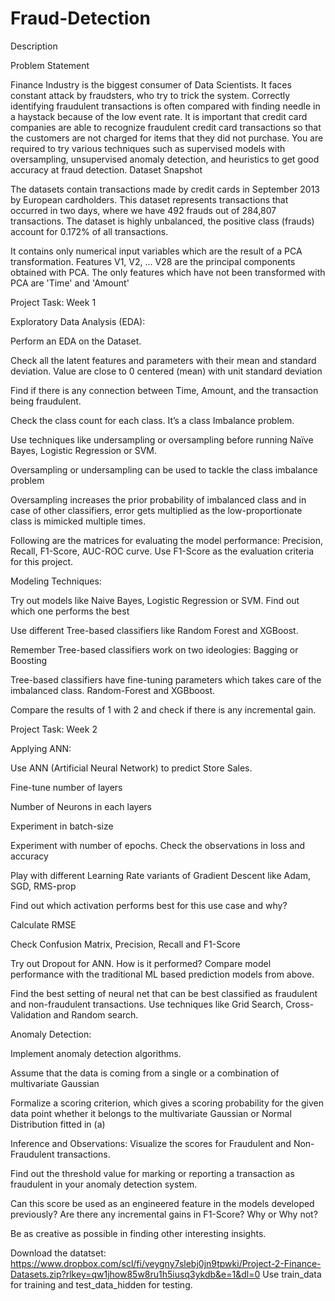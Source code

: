 # Fraud-Detection
Description

Problem Statement

Finance Industry is the biggest consumer of Data Scientists. It faces constant attack by fraudsters, who try to trick the system. Correctly identifying fraudulent transactions is often compared with finding needle in a haystack because of the low event rate. 
It is important that credit card companies are able to recognize fraudulent credit card transactions so that the customers are not charged for items that they did not purchase.
You are required to try various techniques such as supervised models with oversampling, unsupervised anomaly detection, and heuristics to get good accuracy at fraud detection.
Dataset Snapshot

The datasets contain transactions made by credit cards in September 2013 by European cardholders. This dataset represents transactions that occurred in two days, where we have 492 frauds out of 284,807 transactions. The dataset is highly unbalanced, the positive class (frauds) account for 0.172% of all transactions.

 



 

It contains only numerical input variables which are the result of a PCA transformation. 
Features V1, V2, ... V28 are the principal components obtained with PCA. 
The only features which have not been transformed with PCA are 'Time' and 'Amount'

Project Task: Week 1

Exploratory Data Analysis (EDA):

Perform an EDA on the Dataset.

Check all the latent features and parameters with their mean and standard deviation. Value are close to 0 centered (mean) with unit standard deviation

Find if there is any connection between Time, Amount, and the transaction being fraudulent.

Check the class count for each class. It’s a class Imbalance problem.

Use techniques like undersampling or oversampling before running Naïve Bayes, Logistic Regression or SVM.

Oversampling or undersampling can be used to tackle the class imbalance problem

Oversampling increases the prior probability of imbalanced class and in case of other classifiers, error gets multiplied as the low-proportionate class is mimicked multiple times.

Following are the matrices for evaluating the model performance: Precision, Recall, F1-Score, AUC-ROC curve. Use F1-Score as the evaluation criteria for this project.

Modeling Techniques:

Try out models like Naive Bayes, Logistic Regression or SVM. Find out which one performs the best

Use different Tree-based classifiers like Random Forest and XGBoost. 

Remember Tree-based classifiers work on two ideologies: Bagging or Boosting

Tree-based classifiers have fine-tuning parameters which takes care of the imbalanced class. Random-Forest and XGBboost.

Compare the results of 1 with 2 and check if there is any incremental gain.

 

Project Task: Week 2

Applying ANN:

Use ANN (Artificial Neural Network) to predict Store Sales.

Fine-tune number of layers

Number of Neurons in each layers

Experiment in batch-size

Experiment with number of epochs. Check the observations in loss and accuracy

Play with different Learning Rate variants of Gradient Descent like Adam, SGD, RMS-prop

Find out which activation performs best for this use case and why?

Calculate RMSE

Check Confusion Matrix, Precision, Recall and F1-Score

Try out Dropout for ANN. How is it performed? Compare model performance with the traditional ML based prediction models from above. 

Find the best setting of neural net that can be best classified as fraudulent and non-fraudulent transactions. Use techniques like Grid Search, Cross-Validation and Random search.

Anomaly Detection:

Implement anomaly detection algorithms.

Assume that the data is coming from a single or a combination of multivariate Gaussian

Formalize a scoring criterion, which gives a scoring probability for the given data point whether it belongs to the multivariate Gaussian or Normal Distribution fitted in (a)

Inference and Observations:
Visualize the scores for Fraudulent and Non-Fraudulent transactions.

Find out the threshold value for marking or reporting a transaction as fraudulent in your anomaly detection system.

Can this score be used as an engineered feature in the models developed previously? Are there any incremental gains in F1-Score? Why or Why not?

Be as creative as possible in finding other interesting insights.

Download the datatset: https://www.dropbox.com/scl/fi/veygny7slebj0jn9tpwki/Project-2-Finance-Datasets.zip?rlkey=qw1jhow85w8ru1h5iusq3ykdb&e=1&dl=0
Use train_data for training and test_data_hidden for testing.
